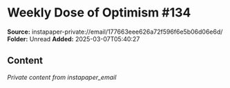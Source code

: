 # Weekly Dose of Optimism #134

**Source:** instapaper-private://email/177663eee626a72f596f6e5b06d06e6d/
**Folder:** Unread
**Added:** 2025-03-07T05:40:27




## Content
*Private content from instapaper_email*
